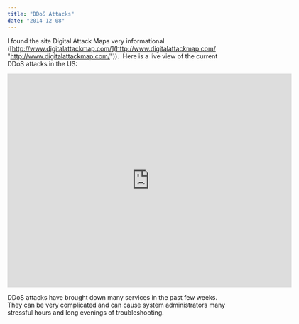 ```yaml
---
title: "DDoS Attacks"
date: "2014-12-08"
---
```


I found the site Digital Attack Maps very informational ([http://www.digitalattackmap.com/](http://www.digitalattackmap.com/ "http://www.digitalattackmap.com/")).  Here is a live view of the current DDoS attacks in the US:

<iframe src="http://digitalattackmap.com/embed#anim=1&amp;color=0&amp;country=ALL&amp;time=16412&amp;view=map" width="640" height="480" frameborder="0" scrolling="no"></iframe>

DDoS attacks have brought down many services in the past few weeks. They can be very complicated and can cause system administrators many stressful hours and long evenings of troubleshooting.
